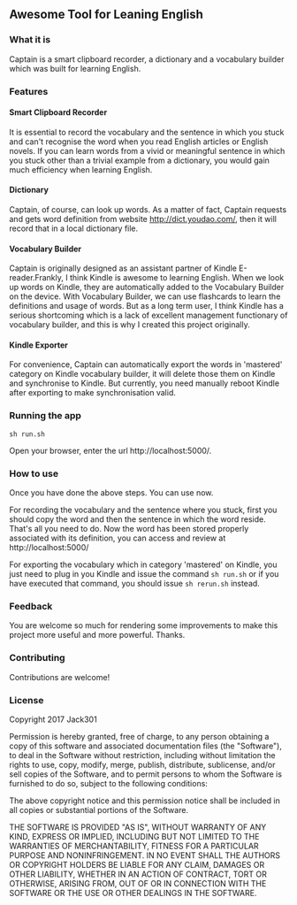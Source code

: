 ## Awesome Tool for Leaning English

### What it is

Captain is a smart clipboard recorder, a dictionary and a vocabulary builder which was built for learning English.

### Features

#### Smart Clipboard Recorder

It is essential to record the vocabulary and the sentence in which you stuck and can't recognise the word when you read English articles or English novels. If you can learn words from a vivid or meaningful sentence in which you stuck other than a trivial example from a dictionary, you would gain much efficiency when learning English.

#### Dictionary

Captain, of course, can look up words. As a matter of fact, Captain requests and gets word definition from website http://dict.youdao.com/, then it will record that in a local dictionary file.

#### Vocabulary Builder

Captain is originally designed as an assistant partner of Kindle E-reader.Frankly, I think Kindle is awesome to learning English. When we look up words on Kindle, they are automatically added to the Vocabulary Builder on the device. With Vocabulary Builder, we can use flashcards to learn the definitions and usage of words. But as a long term user, I think Kindle has a serious shortcoming which is a lack of excellent management functionary of vocabulary builder, and this is why I created this project originally.

#### Kindle Exporter

For convenience, Captain can automatically export the words in 'mastered' category on Kindle vocabulary builder, it will delete those them on Kindle and synchronise to Kindle. But currently, you need manually reboot Kindle after exporting to make synchronisation valid.

### Running the app

    sh run.sh

Open your browser, enter the url http://localhost:5000/. 

### How to use

Once you have done the above steps. You can use now.

For recording the vocabulary and the sentence where you stuck, first you should copy the word and then the sentence in which the word reside. That's all you need to do. Now the word has been stored properly associated with its definition, you can access and review at http://localhost:5000/

For exporting the vocabulary which in category 'mastered' on Kindle, you just need to plug in you Kindle and issue the command `sh run.sh` or if you have executed that command, you should issue `sh rerun.sh` instead.

### Feedback

You are welcome so much for rendering some improvements to make this project more useful and more powerful. Thanks.

### Contributing

Contributions are welcome!

### License

Copyright 2017 Jack301

Permission is hereby granted, free of charge, to any person obtaining a copy of this software and associated documentation files (the "Software"), to deal in the Software without restriction, including without limitation the rights to use, copy, modify, merge, publish, distribute, sublicense, and/or sell copies of the Software, and to permit persons to whom the Software is furnished to do so, subject to the following conditions:

The above copyright notice and this permission notice shall be included in all copies or substantial portions of the Software.

THE SOFTWARE IS PROVIDED "AS IS", WITHOUT WARRANTY OF ANY KIND, EXPRESS OR IMPLIED, INCLUDING BUT NOT LIMITED TO THE WARRANTIES OF MERCHANTABILITY, FITNESS FOR A PARTICULAR PURPOSE AND NONINFRINGEMENT. IN NO EVENT SHALL THE AUTHORS OR COPYRIGHT HOLDERS BE LIABLE FOR ANY CLAIM, DAMAGES OR OTHER LIABILITY, WHETHER IN AN ACTION OF CONTRACT, TORT OR OTHERWISE, ARISING FROM, OUT OF OR IN CONNECTION WITH THE SOFTWARE OR THE USE OR OTHER DEALINGS IN THE SOFTWARE.



